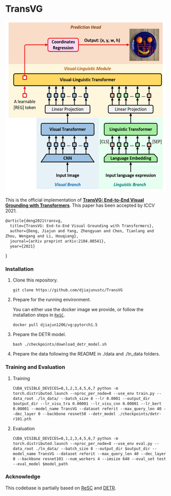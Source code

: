 # TransVG
<p align="center"> <img src='docs/framework.jpg' align="center" height="540px"> </p>

This is the official implementation of [**TransVG: End-to-End Visual Grounding with Transformers**](https://arxiv.org/abs/2104.08541). This paper has been accepted by ICCV 2021.

    @article{deng2021transvg,
      title={TransVG: End-to-End Visual Grounding with Transformers},
      author={Deng, Jiajun and Yang, Zhengyuan and Chen, Tianlang and Zhou, Wengang and Li, Houqiang},
      journal={arXiv preprint arXiv:2104.08541},
      year={2021}
}

### Installation
1.  Clone this repository.
    ```
    git clone https://github.com/djiajunustc/TransVG
    ```

2.  Prepare for the running environment. 

    You can either use the docker image we provide, or follow the installation steps in [`ReSC`](https://github.com/zyang-ur/ReSC). 

    ```
    docker pull djiajun1206/vg:pytorch1.5
    ```

3.  Prepare the DETR model.
    ```
    bash ./checkpoints/download_detr_model.sh
    ```

4.  Prepare the data following the README in ./data and ./ln_data folders.

### Training and Evaluation

1.  Training
    ```
    CUDA_VISIBLE_DEVICES=0,1,2,3,4,5,6,7 python -m torch.distributed.launch --nproc_per_node=8 --use_env train.py --data_root ./ln_data/ --batch_size 8 --lr 0.0001 --output_dir $output_dir --lr_visu_tra 0.00001 --lr_visu_cnn 0.00001 --lr_bert 0.00001 --model_name TransVG --dataset referit --max_query_len 40 --dec_layer 0 --backbone resnet50 --detr_model ./checkpoints/detr-r101.pth
    ```

2.  Evaluation
    ```
    CUDA_VISIBLE_DEVICES=0,1,2,3,4,5,6,7 python -m torch.distributed.launch --nproc_per_node=8 --use_env eval.py --data_root ./ln_data/ --batch_size 8 --output_dir $output_dir --model_name TransVG --dataset referit --max_query_len 40 --dec_layer 0 --backbone resnet101 --num_workers 4 --imsize 640 --eval_set test --eval_model $model_path 
    ```

### Acknowledge
This codebase is partially based on [ReSC](https://github.com/zyang-ur/ReSC) and [DETR](https://github.com/facebookresearch/detr).